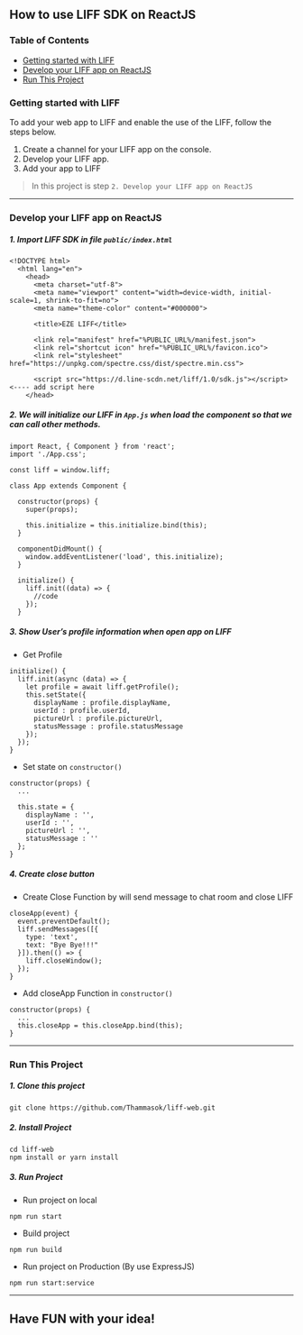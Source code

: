 ## How to use LIFF SDK on ReactJS

### Table of Contents
- [Getting started with LIFF](#getting-started-with-liff)
- [Develop your LIFF app on ReactJS](#develop-your-liff-app-on-reactjs)
- [Run This Project](#run-this-project)

### Getting started with LIFF
To add your web app to LIFF and enable the use of the LIFF, follow the steps below.

1. Create a channel for your LIFF app on the console.
2. Develop your LIFF app.
3. Add your app to LIFF

> In this project is step `2. Develop your LIFF app on ReactJS`

---
### Develop your LIFF app on ReactJS

##### 1. Import LIFF SDK in file `public/index.html`
```
<!DOCTYPE html>
  <html lang="en">
    <head>
      <meta charset="utf-8">
      <meta name="viewport" content="width=device-width, initial-scale=1, shrink-to-fit=no">
      <meta name="theme-color" content="#000000">
      
      <title>EZE LIFF</title>
      
      <link rel="manifest" href="%PUBLIC_URL%/manifest.json">
      <link rel="shortcut icon" href="%PUBLIC_URL%/favicon.ico">
      <link rel="stylesheet" href="https://unpkg.com/spectre.css/dist/spectre.min.css">
      
      <script src="https://d.line-scdn.net/liff/1.0/sdk.js"></script> <---- add script here
    </head>
```

##### 2. We will initialize our LIFF in `App.js` when load the component so that we can call other methods.

```
import React, { Component } from 'react';
import './App.css';

const liff = window.liff;  

class App extends Component {

  constructor(props) {
    super(props);
    
    this.initialize = this.initialize.bind(this);
  }

  componentDidMount() {
    window.addEventListener('load', this.initialize);
  }

  initialize() {
    liff.init((data) => {
      //code
    });
  }
```

##### 3. Show User’s profile information when open app on LIFF

* Get Profile
```
initialize() {
  liff.init(async (data) => {
    let profile = await liff.getProfile();
    this.setState({
      displayName : profile.displayName,
      userId : profile.userId,
      pictureUrl : profile.pictureUrl,
      statusMessage : profile.statusMessage
    });
  }); 
}
```
* Set state on `constructor()`
```
constructor(props) {
  ...
  
  this.state = {
    displayName : '',
    userId : '',
    pictureUrl : '',
    statusMessage : ''
  };
}
```

##### 4. Create close button

* Create Close Function by will send message to chat room and close LIFF
```
closeApp(event) {
  event.preventDefault();
  liff.sendMessages([{
    type: 'text',
    text: "Bye Bye!!!"
  }]).then(() => {
    liff.closeWindow();
  });
}
```
* Add closeApp Function in `constructor()`
```
constructor(props) {
  ...
  this.closeApp = this.closeApp.bind(this);
}
```

---
### Run This Project

##### 1. Clone this project
```
git clone https://github.com/Thammasok/liff-web.git
```

##### 2. Install Project
```
cd liff-web
npm install or yarn install
```

##### 3. Run Project
* Run project on local
```
npm run start
```
* Build project
```
npm run build
```
* Run project on Production (By use ExpressJS)
```
npm run start:service
```

---

## Have FUN with your idea!